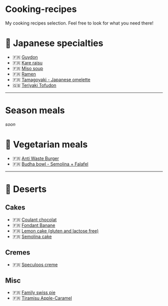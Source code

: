 # Cooking-recipes

My cooking recipes selection.
Feel free to look for what you need there!

# :ramen: Japanese specialties

- :fr: [Guydon](japanese/gyudon.md)
- :fr: [Kare raisu](japanese/kare-raisu.md)
- :fr: [Miso soup](japanese/miso-soup.md)
- :fr: [Ramen](japanese/ramen.md)
- :fr: [Tamagoyaki - Japanese omelette](japanese/tamagoyaki.md)
- :gb: [Teriyaki Tofudon](japanese/teriyaki-tofudon.md)

---

# Season meals

_soon_

# :eggplant: Vegetarian meals

- :fr: [Anti Waste Burger](vegetarian/anti-waste-burger.md)
- :fr: [Budha bowl - Semolina + Falafel](vegetarian/budha-bowl.md)

---

# :cake: Deserts

## Cakes

- :fr: [Coulant chocolat](deserts/coulant-chocolat.md)
- :fr: [Fondant Banane](deserts/fondant-banane.md)
- :fr: [Lemon cake (gluten and lactose free)](deserts/cake_lemon.md)
- :fr: [Semolina cake](deserts/cake_semolina.md)

## Cremes

- :fr: [Speculoos creme](deserts/creme_speculoos.md)

## Misc

- :fr: [Family swiss pie](deserts/family-swiss-pie.md)
- :fr: [Tiramisu Apple-Caramel](deserts/tiramisu-apple-caramel.md)
